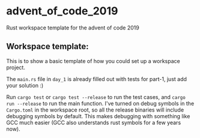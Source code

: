 # advent_of_code_2019
 Rust workspace template for the advent of code 2019

## Workspace template:
This is to show a basic template of how you could set up a workspace project.

The `main.rs` file in `day_1` is already filled out with tests for part-1, 
just add your solution :)

Run `cargo test` or `cargo test --release` to run the test cases, and 
`cargo run --release` to run the main function. I've turned on debug symbols
in the `Cargo.toml` in the workspace root, so all the release binaries will
include debugging symbols by default. This makes debugging with something
like GCC much easier (GCC also understands rust symbols for a few years now).

